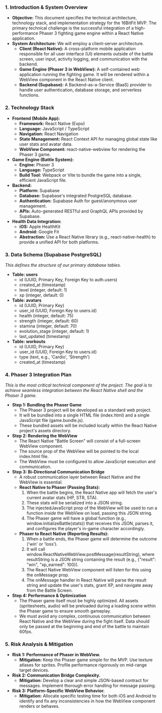 ### **1\. Introduction & System Overview**

* **Objective:** This document specifies the technical architecture, technology stack, and implementation strategy for the 16BitFit MVP. The primary technical challenge is the successful integration of a high-performance Phaser 3 fighting game engine within a React Native application.  
* **System Architecture:** We will employ a client-server architecture.  
  * **Client (React Native):** A cross-platform mobile application responsible for all user interface (UI) elements outside of the battle screen, user input, activity logging, and communication with the backend.  
  * **Game Engine (Phaser 3 in WebView):** A self-contained web application running the fighting game. It will be rendered within a WebView component in the React Native client.  
  * **Backend (Supabase):** A Backend-as-a-Service (BaaS) provider to handle user authentication, database storage, and serverless functions.

### **2\. Technology Stack**

* **Frontend (Mobile App):**  
  * **Framework:** React Native (Expo)  
  * **Language:** JavaScript / TypeScript  
  * **Navigation:** React Navigation  
  * **State Management:** React Context API for managing global state like user stats and avatar data.  
  * **WebView Component:** react-native-webview for rendering the Phaser 3 game.  
* **Game Engine (Battle System):**  
  * **Engine:** Phaser 3  
  * **Language:** TypeScript  
  * **Build Tool:** Webpack or Vite to bundle the game into a single, efficient JavaScript file.  
* **Backend:**  
  * **Platform:** Supabase  
  * **Database:** Supabase's integrated PostgreSQL database.  
  * **Authentication:** Supabase Auth for guest/anonymous user management.  
  * **APIs:** Auto-generated RESTful and GraphQL APIs provided by Supabase.  
* **Health Data Integration:**  
  * **iOS:** Apple HealthKit  
  * **Android:** Google Fit  
  * **Abstraction:** Use a React Native library (e.g., react-native-health) to provide a unified API for both platforms.

### **3\. Data Schema (Supabase PostgreSQL)**

*This defines the structure of our primary database tables.*

* **Table: users**  
  * id (UUID, Primary Key, Foreign Key to auth.users)  
  * created\_at (timestamp)  
  * level (integer, default: 1\)  
  * xp (integer, default: 0\)  
* **Table: avatars**  
  * id (UUID, Primary Key)  
  * user\_id (UUID, Foreign Key to users.id)  
  * health (integer, default: 75\)  
  * strength (integer, default: 60\)  
  * stamina (integer, default: 70\)  
  * evolution\_stage (integer, default: 1\)  
  * last\_updated (timestamp)  
* **Table: workouts**  
  * id (UUID, Primary Key)  
  * user\_id (UUID, Foreign Key to users.id)  
  * type (text, e.g., 'Cardio', 'Strength')  
  * created\_at (timestamp)

### **4\. Phaser 3 Integration Plan**

*This is the most critical technical component of the project. The goal is to achieve seamless integration between the React Native shell and the Phaser 3 game.*

* **Step 1: Bundling the Phaser Game**  
  * The Phaser 3 project will be developed as a standard web project.  
  * It will be bundled into a single HTML file (index.html) and a single JavaScript file (game.bundle.js).  
  * These bundled assets will be included locally within the React Native project's assets directory.  
* **Step 2: Rendering the WebView**  
  * The React Native "Battle Screen" will consist of a full-screen WebView component.  
  * The source prop of the WebView will be pointed to the local index.html file.  
  * The WebView must be configured to allow JavaScript execution and communication.  
* **Step 3: Bi-Directional Communication Bridge**  
  * A robust communication layer between React Native and the WebView is essential.  
  * **React Native to Phaser (Passing Stats):**  
    1. When the battle begins, the React Native app will fetch the user's current avatar stats (HP, STR, STA).  
    2. These stats will be serialized into a JSON string.  
    3. The injectedJavaScript prop of the WebView will be used to run a function *inside* the WebView on load, passing this JSON string.  
    4. The Phaser game will have a global function (e.g., window.initializeBattle(stats)) that receives this JSON, parses it, and configures the player's in-game character accordingly.  
  * **Phaser to React Native (Reporting Results):**  
    1. When a battle ends, the Phaser game will determine the outcome ('win' or 'loss').  
    2. It will call window.ReactNativeWebView.postMessage(resultString), where resultString is a JSON string containing the result (e.g., {"result": "win", "xp\_earned": 100}).  
    3. The React Native WebView component will listen for this using the onMessage prop.  
    4. The onMessage handler in React Native will parse the result string and update the user's stats, grant XP, and navigate away from the Battle Screen.  
* **Step 4: Performance & Optimization**  
  * The Phaser game itself must be highly optimized. All assets (spritesheets, audio) will be preloaded during a loading scene within the Phaser game to ensure smooth gameplay.  
  * We must avoid any complex, continuous communication between React Native and the WebView during the fight itself. Data should only be passed at the beginning and end of the battle to maintain 60fps.

### **5\. Risk Analysis & Mitigation**

* **Risk 1: Performance of Phaser in WebView.**  
  * **Mitigation:** Keep the Phaser game simple for the MVP. Use texture atlases for sprites. Profile performance rigorously on mid-range target devices.  
* **Risk 2: Communication Bridge Complexity.**  
  * **Mitigation:** Develop a clear and simple JSON-based contract for messages. Implement thorough error handling for message passing.  
* **Risk 3: Platform-Specific WebView Behavior.**  
  * **Mitigation:** Allocate specific testing time for both iOS and Android to identify and fix any inconsistencies in how the WebView component renders or behaves.